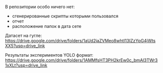 ###
В репозитории особо ничего нет:
- сгенерированные скрипты которыми пользовался
- отчет
- расположение папок в дата сете

Датасет на гугле:
https://drive.google.com/drive/folders/1aUd2jaZVMeo8whtI13IZzYpG4jWtsXX5?usp=drive_link

Результаты экспериментов YOLO формат:
https://drive.google.com/drive/folders/1AMMfsHT3PH2krEw0c_bmAl3TWr31xXLt?usp=drive_link

